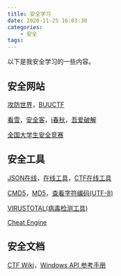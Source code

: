 ```yaml
---
title: 安全学习
date: 2020-11-25 16:03:30
categories:
    - 安全
tags:
---
```


以下是我安全学习的一些内容。

<!--more-->

## 安全网站

[攻防世界](https://adworld.xctf.org.cn/)，[BUUCTF](https://buuoj.cn/)

[看雪](https://bbs.kanxue.com/)，[安全客](https://www.anquanke.com/)，[i春秋](https://www.ichunqiu.com/)，[吾爱破解](https://www.52pojie.cn/)

[全国大学生安全竞赛](http://www.ciscn.cn/)

## 安全工具

[JSON在线](https://www.sojson.com/)，[在线工具](https://tool.lu/)，[CTF在线工具](http://www.hiencode.com/)

[CMD5](https://www.cmd5.com/)，[MD5](https://www.somd5.com/)，[查看字符编码(UTF-8)](http://www.mytju.com/classcode/tools/encode_utf8.asp)

[VIRUSTOTAL(病毒检测工具)](https://www.virustotal.com/)

[Cheat Engine](https://cheatengine.org/)

## 安全文档

[CTF Wiki](https://ctf-wiki.org/)，[Windows API 参考手册](http://www.office-cn.net/t/api/api_content.htm)
